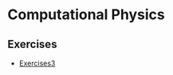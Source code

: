 # **Computational Physics**


## Exercises

* [Exercises3](https://github.com/endeavor19/computationalphysics_N2013301020025/master/exercise/README.md) 
